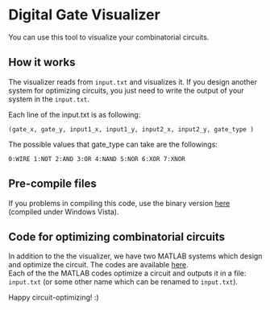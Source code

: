 # Digital Gate Visualizer 

You can use this tool to visualize your combinatorial circuits.


## How it works 
The visualizer reads from `input.txt` and visualizes it. 
If you design another system for optimizing circuits, you just need to write the output of your system in the `input.txt`. 

Each line of the input.txt is as following: 
```
(gate_x, gate_y, input1_x, input1_y, input2_x, input2_y, gate_type )
```

The possible values that gate_type can take are the followings: 
```
0:WIRE 1:NOT 2:AND 3:OR 4:NAND 5:NOR 6:XOR 7:XNOR
```

## Pre-compile files 
If you problems in compiling this code, use the binary version [here](http://web.engr.illinois.edu/~khashab2/files/2010_GeneticCombinationalCircuits/gui_1_7_release.rar
) (compiled under Windows Vista). 

## Code for optimizing combinatorial circuits 

In addition to the the visualizer, we have two MATLAB systems which design and optimize the circuit. The codes are available [here](http://web.engr.illinois.edu/~khashab2/GACombinatorial.html).  
Each of the the MATLAB codes optimize a circuit and outputs it in a file: `input.txt`  (or some other name which can be renamed to `input.txt`). 

Happy circuit-optimizing! :) 


